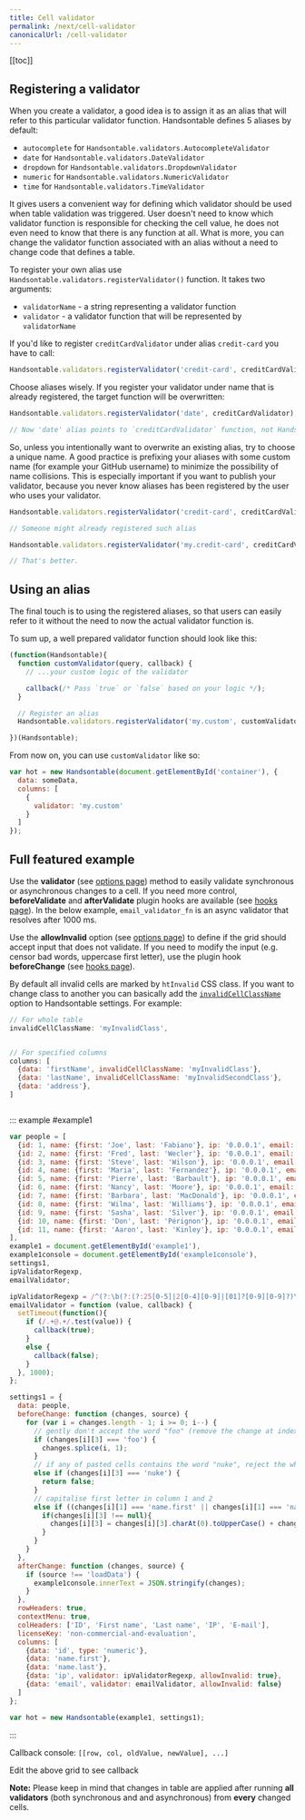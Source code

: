 ```yaml
---
title: Cell validator
permalink: /next/cell-validator
canonicalUrl: /cell-validator
---
```

[[toc]]

## Registering a validator

When you create a validator, a good idea is to assign it as an alias that will refer to this particular validator function. Handsontable defines 5 aliases by default:

* `autocomplete` for `Handsontable.validators.AutocompleteValidator`
* `date` for `Handsontable.validators.DateValidator`
* `dropdown` for `Handsontable.validators.DropdownValidator`
* `numeric` for `Handsontable.validators.NumericValidator`
* `time` for `Handsontable.validators.TimeValidator`

It gives users a convenient way for defining which validator should be used when table validation was triggered. User doesn't need to know which validator function is responsible for checking the cell value, he does not even need to know that there is any function at all. What is more, you can change the validator function associated with an alias without a need to change code that defines a table.

To register your own alias use `Handsontable.validators.registerValidator()` function. It takes two arguments:

* `validatorName` - a string representing a validator function
* `validator` - a validator function that will be represented by `validatorName`

If you'd like to register `creditCardValidator` under alias `credit-card` you have to call:

```js
Handsontable.validators.registerValidator('credit-card', creditCardValidator);
```

Choose aliases wisely. If you register your validator under name that is already registered, the target function will be overwritten:

```js
Handsontable.validators.registerValidator('date', creditCardValidator);

// Now 'date' alias points to `creditCardValidator` function, not Handsontable.validators.DateValidator
```

So, unless you intentionally want to overwrite an existing alias, try to choose a unique name. A good practice is prefixing your aliases with some custom name (for example your GitHub username) to minimize the possibility of name collisions. This is especially important if you want to publish your validator, because you never know aliases has been registered by the user who uses your validator.

```js
Handsontable.validators.registerValidator('credit-card', creditCardValidator);

// Someone might already registered such alias
```

```js
Handsontable.validators.registerValidator('my.credit-card', creditCardValidator);

// That's better.
```

## Using an alias

The final touch is to using the registered aliases, so that users can easily refer to it without the need to now the actual validator function is.

To sum up, a well prepared validator function should look like this:

```js
(function(Handsontable){
  function customValidator(query, callback) {
    // ...your custom logic of the validator

    callback(/* Pass `true` or `false` based on your logic */);
  }

  // Register an alias
  Handsontable.validators.registerValidator('my.custom', customValidator);

})(Handsontable);
```

From now on, you can use `customValidator` like so:

```js
var hot = new Handsontable(document.getElementById('container'), {
  data: someData,
  columns: [
    {
      validator: 'my.custom'
    }
  ]
});
```

## Full featured example

Use the **validator** (see [options page](api/dataMap/metaManager/metaSchema.md#validator)) method to easily validate synchronous or asynchronous changes to a cell. If you need more control, **beforeValidate** and **afterValidate** plugin hooks are available (see [hooks page](api/pluginHooks.md#beforevalidate)). In the below example, `email_validator_fn` is an async validator that resolves after 1000 ms.

Use the **allowInvalid** option (see [options page](api/dataMap/metaManager/metaSchema.md#allowinvalid)) to define if the grid should accept input that does not validate. If you need to modify the input (e.g. censor bad words, uppercase first letter), use the plugin hook **beforeChange** (see [hooks page](api/pluginHooks.md#beforechange)).

By default all invalid cells are marked by `htInvalid` CSS class. If you want to change class to another you can basically add the [`invalidCellClassName`](api/dataMap/metaManager/metaSchema.md#invalidcellclassname) option to Handsontable settings. For example:

```js
// For whole table
invalidCellClassName: 'myInvalidClass',


// For specified columns
columns: [
  {data: 'firstName', invalidCellClassName: 'myInvalidClass'},
  {data: 'lastName', invalidCellClassName: 'myInvalidSecondClass'},
  {data: 'address'},
]
```

<pre id="example1console"></pre>

::: example #example1
```js
var people = [
  {id: 1, name: {first: 'Joe', last: 'Fabiano'}, ip: '0.0.0.1', email: 'Joe.Fabiano@ex.com'},
  {id: 2, name: {first: 'Fred', last: 'Wecler'}, ip: '0.0.0.1', email: 'Fred.Wecler@ex.com'},
  {id: 3, name: {first: 'Steve', last: 'Wilson'}, ip: '0.0.0.1', email: 'Steve.Wilson@ex.com'},
  {id: 4, name: {first: 'Maria', last: 'Fernandez'}, ip: '0.0.0.1', email: 'M.Fernandez@ex.com'},
  {id: 5, name: {first: 'Pierre', last: 'Barbault'}, ip: '0.0.0.1', email: 'Pierre.Barbault@ex.com'},
  {id: 6, name: {first: 'Nancy', last: 'Moore'}, ip: '0.0.0.1', email: 'Nancy.Moore@ex.com'},
  {id: 7, name: {first: 'Barbara', last: 'MacDonald'}, ip: '0.0.0.1', email: 'B.MacDonald@ex.com'},
  {id: 8, name: {first: 'Wilma', last: 'Williams'}, ip: '0.0.0.1', email: 'Wilma.Williams@ex.com'},
  {id: 9, name: {first: 'Sasha', last: 'Silver'}, ip: '0.0.0.1', email: 'Sasha.Silver@ex.com'},
  {id: 10, name: {first: 'Don', last: 'Pérignon'}, ip: '0.0.0.1', email: 'Don.Pérignon@ex.com'},
  {id: 11, name: {first: 'Aaron', last: 'Kinley'}, ip: '0.0.0.1', email: 'Aaron.Kinley@ex.com'}
],
example1 = document.getElementById('example1'),
example1console = document.getElementById('example1console'),
settings1,
ipValidatorRegexp,
emailValidator;

ipValidatorRegexp = /^(?:\b(?:(?:25[0-5]|2[0-4][0-9]|[01]?[0-9][0-9]?)\.){3}(?:25[0-5]|2[0-4][0-9]|[01]?[0-9][0-9]?)\b|null)$/;
emailValidator = function (value, callback) {
  setTimeout(function(){
    if (/.+@.+/.test(value)) {
      callback(true);
    }
    else {
      callback(false);
    }
  }, 1000);
};

settings1 = {
  data: people,
  beforeChange: function (changes, source) {
    for (var i = changes.length - 1; i >= 0; i--) {
      // gently don't accept the word "foo" (remove the change at index i)
      if (changes[i][3] === 'foo') {
        changes.splice(i, 1);
      }
      // if any of pasted cells contains the word "nuke", reject the whole paste
      else if (changes[i][3] === 'nuke') {
        return false;
      }
      // capitalise first letter in column 1 and 2
      else if ((changes[i][1] === 'name.first' || changes[i][1] === 'name.last')) {
        if(changes[i][3] !== null){
          changes[i][3] = changes[i][3].charAt(0).toUpperCase() + changes[i][3].slice(1);
        }
      }
    }
  },
  afterChange: function (changes, source) {
    if (source !== 'loadData') {
      example1console.innerText = JSON.stringify(changes);
    }
  },
  rowHeaders: true,
  contextMenu: true,
  colHeaders: ['ID', 'First name', 'Last name', 'IP', 'E-mail'],
  licenseKey: 'non-commercial-and-evaluation',
  columns: [
    {data: 'id', type: 'numeric'},
    {data: 'name.first'},
    {data: 'name.last'},
    {data: 'ip', validator: ipValidatorRegexp, allowInvalid: true},
    {data: 'email', validator: emailValidator, allowInvalid: false}
  ]
};

var hot = new Handsontable(example1, settings1);
```
:::

Callback console: `[[row, col, oldValue, newValue], ...]`

Edit the above grid to see callback

**Note:** Please keep in mind that changes in table are applied after running **all validators** (both synchronous and and asynchronous) from **every** changed cells.
